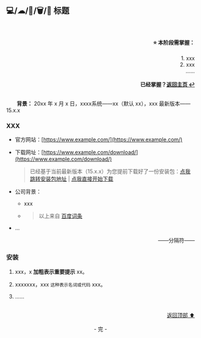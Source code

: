 <a name="head"></a>
## 💻/☁/🚀/🗑/📁 标题

<br>
<div align=right>
    <h4>⭐ 本阶段需掌握：</h4>
    1. xxx<br>
    2. xxx<br>
    ......<br>
    <br>
    <b>已经掌握？<a href="/README.md">返回主页 ↩</a></b>
</div>
<br>

&emsp;&emsp;**背景：** 20xx 年 x 月 x 日，xxxx系统——xx（默认 xx），xxx 最新版本——15.x.x

### XXX

+ 官方网站：[https://www.example.com/](https://www.example.com/)

+ 下载网址：[https://www.example.com/download/](https://www.example.com/download/)

    > 已经基于当前最新版本（15.x.x）为您提前下载好了一份安装包：[点我跳转安装包地址](/files/xxx.exe) | [点我直接开始下载](https://github.com/fmw666/Web-Full-Stacker/raw/master/files/xxx.exe)

+ 公司背景：

    + xxx

    + > 以上来自 [百度词条](https://baike.baidu.com/item/xxx)

+ ...

<div align=right>
    ——分隔符——
</div>

### 安装

1. xxx，x **加粗表示重要提示** xx。

1. xxxxxxx，xxx `这种表示名词或代码` xxx。

1. ......

<br>
<div align=right>
    <a href="#head">返回顶部 ⬆</a>
</div>
<br>

<div align=center>
    - 完 -
</div>